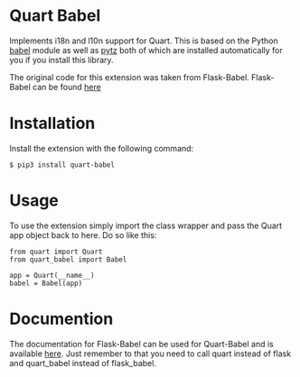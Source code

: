 # Quart Babel

Implements i18n and l10n support for Quart.  This is based on the Python
[babel][] module as well as [pytz][] both of which are installed automatically
for you if you install this library.

The original code for this extension was taken from Flask-Babel. Flask-Babel can be found [here][flask-babel]

# Installation 

Install the extension with the following command:

    $ pip3 install quart-babel

# Usage

To use the extension simply import the class wrapper and pass the Quart app 
object back to here. Do so like this:

    from quart import Quart
    from quart_babel import Babel 

    app = Quart(__name__)
    babel = Babel(app)


# Documention

The documentation for Flask-Babel can be used for Quart-Babel and is available [here][docs].
Just remember to that you need to call quart instead of flask and quart_babel instead of flask_babel. 

[babel]: https://github.com/python-babel/babel
[pytz]: https://pypi.python.org/pypi/pytz/
[flask-babel]: https://flask-babel.tkte.ch/
[docs]: https://flask-babel.tkte.ch/
[semver]: https://semver.org/
